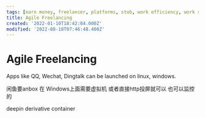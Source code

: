 ```yaml
---
tags: [earn money, freelancer, platforms, stub, work efficiency, work style]
title: Agile Freelancing
created: '2022-01-10T18:42:04.000Z'
modified: '2022-08-18T07:46:48.400Z'
---
```


# Agile Freelancing

Apps like QQ, Wechat, Dingtalk can be launched on linux, windows.

闲鱼要anbox 在 Windows上面需要虚拟机 或者直接http投屏就可以 也可以监控的

deepin derivative container
